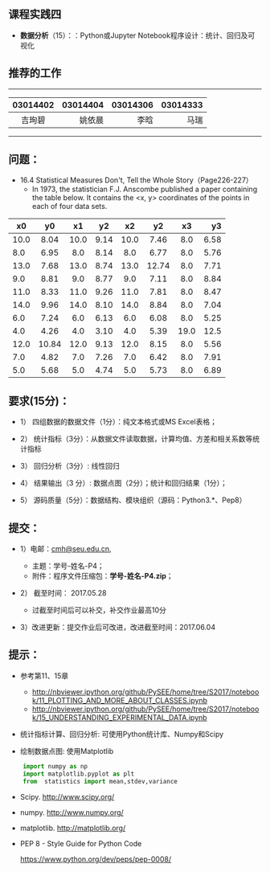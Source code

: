 
## 课程实践四

* **数据分析**（15）：：Python或Jupyter Notebook程序设计：统计、回归及可视化

## 推荐的工作 

-----
|03014402  | 03014404 |03014306 |03014333 |
|:--------:| --------:|-------:|--------:|
|  吉珣碧  | 姚依晨   | 李晗    | 马瑞    |
---------

## 问题：

* 16.4 Statistical Measures Don't, Tell the Whole Story（Page226-227） 
  * In 1973, the statistician F.J. Anscombe published a paper containing the table below. It contains the <x, y> coordinates of the points in each of four data sets.

|x0 |y0|x1|y2|x2|y2|x3|y3|
| ---- |:------:| :------:| :------:|  :------:| :------:| :------:|  ----:|
|10.0|	8.04 |	10.0|	9.14 |	10.0 	|7.46	|8.0    |6.58|
|8.0| 	6.95 |	8.0 |	8.14 |	8.0     |6.77	|8.0    |5.76|
|13.0| 	7.68 |	13.0|	8.74 |	13.0    |12.74	|8.0    |7.71|
|9.0|	8.81 |	9.0 |	8.77 |	9.0     |7.11	|8.0    |8.84|
|11.0| 	8.33 |	11.0|	9.26|	11.0    |7.81	|8.0    |8.47|
|14.0| 	9.96 |	14.0|	8.10 |	14.0    |8.84	|8.0    |7.04|
|6.0|	7.24 |	6.0 |	6.13 |	6.0     |6.08	|8.0 	|5.25|
|4.0| 	4.26 |	4.0 |	3.10| 	4.0     |5.39	|19.0 	|12.5|
|12.0|	10.84| 	12.0| 	9.13| 	12.0    |8.15	|8.0 	|5.56|
|7.0| 	4.82 | 	7.0 |	7.26| 	7.0     |6.42	|8.0 	|7.91|
|5.0| 	5.68 | 	5.0 | 	4.74| 	5.0     |5.73	|8.0 	|6.89|

## 要求(15分)：

* 1）	四组数据的数据文件（1分）：纯文本格式或MS Excel表格；

* 2）	统计指标（3分）：从数据文件读取数据，计算均值、方差和相关系数等统计指标

* 3）	回归分析（3分）: 线性回归

* 4）	结果输出（3 分）: 数据点图（2分）；统计和回归结果（1分）；

* 5）	源码质量（5分）：数据结构、模块组织（源码：Python3.*、Pep8）

## 提交：

* 1）电邮：cmh@seu.edu.cn, 
  * 主题：学号-姓名-P4；
  * 附件：程序文件压缩包：**学号-姓名-P4.zip**；

* 2） 截至时间： 2017.05.28
  * 过截至时间后可以补交，补交作业最高10分

* 3）改进更新：提交作业后可改进，改进截至时间：2017.06.04

## 提示：

* 参考第11、15章

  * http://nbviewer.ipython.org/github/PySEE/home/tree/S2017/notebook/11_PLOTTING_AND_MORE_ABOUT_CLASSES.ipynb
  * http://nbviewer.ipython.org/github/PySEE/home/tree/S2017/notebook/15_UNDERSTANDING_EXPERIMENTAL_DATA.ipynb

* 统计指标计算、回归分析: 可使用Python统计库、Numpy和Scipy

* 绘制数据点图: 使用Matplotlib

```python
    import numpy as np
    import matplotlib.pyplot as plt
    from  statistics import mean,stdev,variance
```

* Scipy. http://www.scipy.org/
  
* numpy. http://www.numpy.org/
  
* matplotlib.  http://matplotlib.org/

* PEP 8 - Style Guide for Python Code 
   
   https://www.python.org/dev/peps/pep-0008/

 
